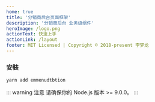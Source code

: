 ```yaml
---
home: true
title: '分销商后台页面框架'
description: '分销商后台 业务级组件'
heroImage: /logo.png
actionText: 快速上手
actionLink: /layout
footer: MIT Licensed | Copyright © 2018-present 李梦龙
---
```


### 安裝

``` bash
yarn add emmenudtbtion
```

::: warning 注意
请确保你的 Node.js 版本 >= 9.0.0。
:::
